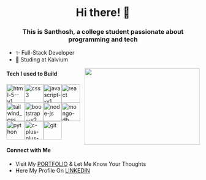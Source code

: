 <h1 align='center'> Hi there! 👋</h1>
<h3 align='center'>This is Santhosh, a college student passionate about programming and tech</h3>

- ✨ Full-Stack Developer 
- 🔭 Studing at Kalvium

 <img align="right" height="200" width="300" src="https://media.giphy.com/media/qgQUggAC3Pfv687qPC/giphy.gif" />

#### Tech I used to Build

<img width="48" height="48" src="https://img.icons8.com/color/48/html-5--v1.png" alt="html-5--v1"/><img width="48" height="48" src="https://img.icons8.com/color/48/css3.png" alt="css3"/><img width="48" height="48" src="https://img.icons8.com/color/48/javascript--v1.png" alt="javascript--v1"/><img width="48" height="48" src="https://img.icons8.com/officel/80/react.png" alt="react"/><img width="48" height="48" src="https://img.icons8.com/plasticine/100/tailwind_css.png" alt="tailwind_css"/><img width="48" height="48" src="https://img.icons8.com/color/48/bootstrap--v2.png" alt="bootstrap--v2"/><img width="48" height="48" src="https://img.icons8.com/fluency/48/node-js.png" alt="node-js"/><img width="48" height="48" src="https://img.icons8.com/nolan/64/mongo-db.png" alt="mongo-db"/><img width="48" height="48" src="https://img.icons8.com/fluency/48/python.png" alt="python"/><img width="48" height="48" src="https://img.icons8.com/fluency/48/c-plus-plus-logo.png" alt="c-plus-plus-logo"/><img width="48" height="48" src="https://img.icons8.com/color/48/git.png" alt="git"/>

#### Connect with Me
- Visit My <a href="https://santhosh-portfolio-ccbab.web.app/" target="_blank">PORTFOLIO</a> & Let Me Know Your Thoughts
- Here My Profile On <a href="www.linkedin.com/in/santhosh-kumar-81744b2aa" target="_blank">LINKEDIN</a>

